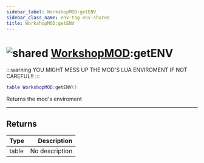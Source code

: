 ```yaml
---
sidebar_label: WorkshopMOD:getENV
sidebar_class_name: env-tag env-shared
title: WorkshopMOD:getENV
---
```


# <img src='/img/wiki/shared.png' alt='shared' data-tag='env-tag' /> [WorkshopMOD](../workshopmod/README.md):getENV

:::warning
YOU MIGHT MESS UP THE MOD'S LUA ENVIROMENT IF NOT CAREFUL!!
:::


```lua
table WorkshopMOD:getENV()
```

Returns the mod's enviroment<br/>

-----------------
## Returns

| Type   | Description |
| ------ | ----------: |
| table | No description |
